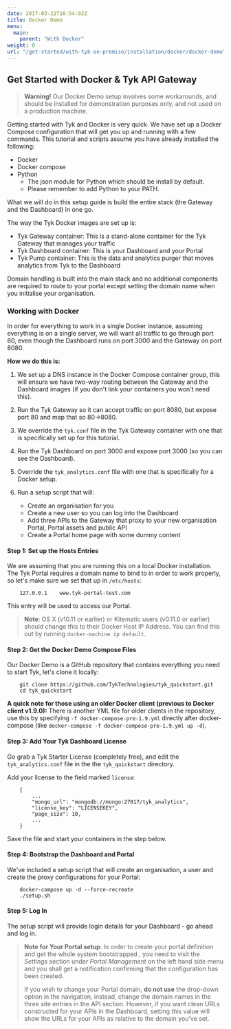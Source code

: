 ```yaml
---
date: 2017-03-22T16:54:02Z
title: Docker Demo
menu:
  main:
    parent: "With Docker"
weight: 0
url: "/get-started/with-tyk-on-premise/installation/docker/docker-demo"
---
```


## Get Started with Docker & Tyk API Gateway

> **Warning!** Our Docker Demo setup involves some workarounds, and should be installed for demonstration purposes only, and not used on a production machine.

Getting started with Tyk and Docker is very quick. We have set up a Docker Compose configuration that will get you up and running with a few commands. 
This tutorial and scripts assume you have already installed the following: 

*   Docker
*   Docker compose
*   Python
    *   The json module for Python which should be install by default.
    *   Please remember to add Python to your PATH.

What we will do in this setup guide is build the entire stack (the Gateway and the Dashboard) in one go.

The way the Tyk Docker images are set up is:

*   Tyk Gateway container: This is a stand-alone container for the Tyk Gateway that manages your traffic
*   Tyk Dashboard container: This is your Dashboard and your Portal
*   Tyk Pump container: This is the data and analytics purger that moves analytics from Tyk to the Dashboard

Domain handling is built into the main stack and no additional components are required to route to your portal except setting the domain name when you initialise your organisation.

### Working with Docker

In order for everything to work in a single Docker instance, assuming everything is on a single server, we will want all traffic to go through port 80, even though the Dashboard runs on port 3000 and the Gateway on port 8080.

**How we do this is:**

1.  We set up a DNS instance in the Docker Compose container group, this will ensure we have two-way routing between the Gateway and the Dashboard images (if you don't link your containers you won't need this).
2.  Run the Tyk Gateway so it can accept traffic on port 8080, but expose port 80 and map that so 80->8080.
3.  We override the `tyk.conf` file in the Tyk Gateway container with one that is specifically set up for this tutorial.
4.  Run the Tyk Dashboard on port 3000 and expose port 3000 (so you can see the Dashboard).
5.  Override the `tyk_analytics.conf` file with one that is specifically for a Docker setup.
6.  Run a setup script that will:
    
    *   Create an organisation for you
    *   Create a new user so you can log into the Dashboard
    *   Add three APIs to the Gateway that proxy to your new organisation Portal, Portal assets and public API
    *   Create a Portal home page with some dummy content

#### Step 1: Set up the Hosts Entries

We are assuming that you are running this on a local Docker installation. The Tyk Portal requires a domain name to bind to in order to work properly, so let's make sure we set that up in `/etc/hosts`:
```{.copyWrapper}
    127.0.0.1    www.tyk-portal-test.com
```

This entry will be used to access our Portal.

> **Note**: OS X (v10.11 or earlier) or Kitematic users (v0.11.0 or earlier) should change this to their Docker Host IP Address. You can find this out by running `docker-machine ip default`.

#### Step 2: Get the Docker Demo Compose Files

Our Docker Demo is a GitHub repository that contains everything you need to start Tyk, let's clone it locally:
```{.copyWrapper}
    git clone https://github.com/TykTechnologies/tyk_quickstart.git
    cd tyk_quickstart
```

**A quick note for those using an older Docker client (previous to Docker client v1.9.0):** There is another YML file for older clients in the repository, use this by specifying `-f docker-compose-pre-1.9.yml` directly after docker-compose (like `docker-compose -f docker-compose-pre-1.9.yml up -d`).

#### Step 3: Add Your Tyk Dashboard License

Go grab a Tyk Starter License (completely free), and edit the `tyk_analytics.conf` file in the the `tyk_quickstart` directory.

Add your license to the field marked `license`:
```{.copyWrapper}
    {
        ...
        "mongo_url": "mongodb://mongo:27017/tyk_analytics",
        "license_key": "LICENSEKEY",
        "page_size": 10,
        ...
    }
```

Save the file and start your containers in the step below.

#### Step 4: Bootstrap the Dashboard and Portal

We've included a setup script that will create an organisation, a user and create the proxy configurations for your Portal:
```{.copyWrapper}
    docker-compose up -d --force-recreate
    ./setup.sh
```

#### Step 5: Log In

The setup script will provide login details for your Dashboard - go ahead and log in.

> **Note for Your Portal setup**: In order to create your portal definition and get the whole system bootstrapped , you need to visit the *Settings* section under *Portal Management* on the left hand side menu and you shall get a notification confirming that the configuration has been created.
> 
> If you wish to change your Portal domain, **do not use** the drop-down option in the navigation, instead, change the domain names in the three site entries in the API section. However, if you want clean URLs constructed for your APIs in the Dashboard, setting this value will show the URLs for your APIs as relative to the domain you've set.
